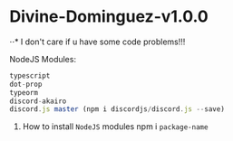 # Divine-Dominguez-v1.0.0

⋅⋅* I don't care if u have some code problems!!!

NodeJS Modules:
```javascript
typescript
dot-prop
typeorm
discord-akairo
discord.js master (npm i discordjs/discord.js --save)
```
1. How to install `NodeJS` modules
npm i `package-name`
